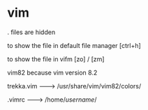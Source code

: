 # vim
.  files are hidden

to show the file in default file manager [ctrl+h]

to show the file in vifm [zo] / [zm]

vim82 because vim version 8.2

trekka.vim ---> /usr/share/vim/vim82/colors/

.vimrc --->  /home/*username*/
